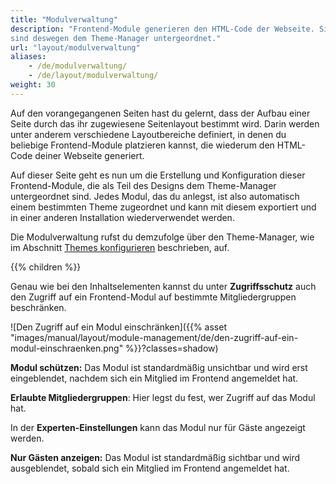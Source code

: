 ```yaml
---
title: "Modulverwaltung"
description: "Frontend-Module generieren den HTML-Code der Webseite. Sie gehören zu den designrelevanten Elementen und 
sind deswegen dem Theme-Manager untergeordnet."
url: "layout/modulverwaltung"
aliases:
    - /de/modulverwaltung/
    - /de/layout/modulverwaltung/
weight: 30
---
```


Auf den vorangegangenen Seiten hast du gelernt, dass der Aufbau einer Seite durch das ihr zugewiesene Seitenlayout 
bestimmt wird. Darin werden unter anderem verschiedene Layoutbereiche definiert, in denen du beliebige Frontend-Module 
platzieren kannst, die wiederum den HTML-Code deiner Webseite generiert.

Auf dieser Seite geht es nun um die Erstellung und Konfiguration dieser Frontend-Module, die als Teil des Designs dem 
Theme-Manager untergeordnet sind. Jedes Modul, das du anlegst, ist also automatisch einem bestimmten Theme zugeordnet 
und kann mit diesem exportiert und in einer anderen Installation wiederverwendet werden.

Die Modulverwaltung rufst du demzufolge über den Theme-Manager, wie im Abschnitt 
[Themes konfigurieren](../theme-manager/themes-verwalten/#themes-konfigurieren) beschrieben, auf.

{{% children %}}

Genau wie bei den Inhaltselementen kannst du unter **Zugriffsschutz** auch den Zugriff auf ein Frontend-Modul auf bestimmte 
Mitgliedergruppen beschränken.

![Den Zugriff auf ein Modul einschränken]({{% asset "images/manual/layout/module-management/de/den-zugriff-auf-ein-modul-einschraenken.png" %}}?classes=shadow)

**Modul schützen:** Das Modul ist standardmäßig unsichtbar und wird erst eingeblendet, nachdem sich ein Mitglied im 
Frontend angemeldet hat.

**Erlaubte Mitgliedergruppen**: Hier legst du fest, wer Zugriff auf das Modul hat.

In der **Experten-Einstellungen** kann das Modul nur für Gäste angezeigt werden.

**Nur Gästen anzeigen:** Das Modul ist standardmäßig sichtbar und wird ausgeblendet, sobald sich ein Mitglied im 
Frontend angemeldet hat.
